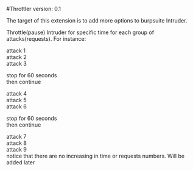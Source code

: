 #Throttler version: 0.1</br>

The target of this extension is to add more options to burpsuite Intruder.</br>

Throttle(pause) Intruder for specific time for each group of attacks(requests). For instance:</br>

attack 1</br>
attack 2</br>
attack 3</br>

stop for 60 seconds</br>
then continue</br>

attack 4</br>
attack 5</br>
attack 6</br>

stop for 60 seconds</br>
then continue</br>

attack 7</br>
attack 8</br>
attack 9</br>
notice that there are no increasing in time or requests numbers. Will be added later</br>
